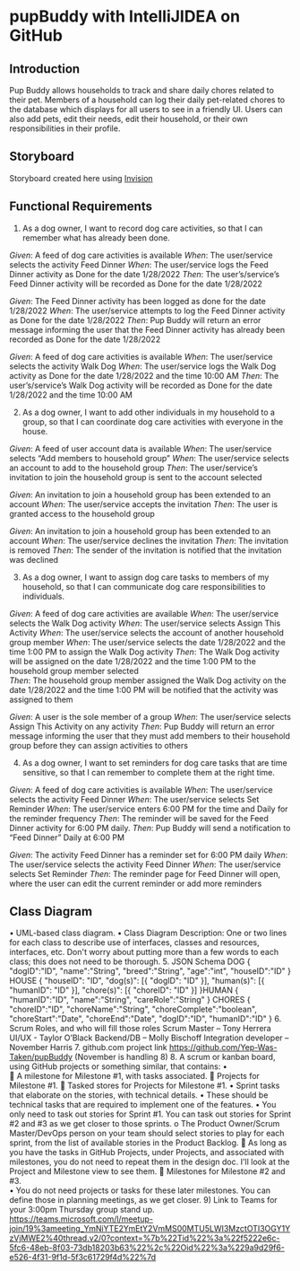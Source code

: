 # pupBuddy with IntelliJIDEA on GitHub

## Introduction

Pup Buddy allows households to track and share daily chores related to their pet. Members of a household can log their daily pet-related chores to the database which displays for all users to see in a friendly UI. Users can also add pets, edit their needs, edit their household, or their own responsibilities in their profile.

## Storyboard

Storyboard created here using [Invision](https://tayloroblack394892.invisionapp.com/freehand/PupBuddy-Y1VzEPXLP)
  
## Functional Requirements
1.	As a dog owner, I want to record dog care activities, so that I can remember what has already been done.

*Given*: A feed of dog care activities is available
*When*: The user/service selects the activity Feed Dinner
*When*: The user/service logs the Feed Dinner activity as Done for the date 1/28/2022
*Then*: The user’s/service’s Feed Dinner activity will be recorded as Done for the date 		1/28/2022

*Given*: The Feed Dinner activity has been logged as done for the date 1/28/2022
*When*: The user/service attempts to log the Feed Dinner activity as Done for the date 		1/28/2022
*Then*: Pup Buddy will return an error message informing the user that the Feed Dinner 		activity has already been recorded as Done for the date 1/28/2022

*Given*: A feed of dog care activities is available
*When*: The user/service selects the activity Walk Dog
*When*: The user/service logs the Walk Dog activity as Done for the date 1/28/2022 and 		the time 10:00 AM
*Then*: The user’s/service’s Walk Dog activity will be recorded as Done for the date 		1/28/2022 and the time 10:00 AM


2.	As a dog owner, I want to add other individuals in my household to a group, so that I can coordinate dog care activities with everyone in the house.

*Given*: A feed of user account data is available
*When*: The user/service selects “Add members to household group”
*When*: The user/service selects an account to add to the household group
*Then*: The user/service’s invitation to join the household group is sent to the 		account selected

*Given*: An invitation to join a household group has been extended to an account
*When*: The user/service accepts the invitation
*Then*: The user is granted access to the household group 

*Given*: An invitation to join a household group has been extended to an account
*When*: The user/service declines the invitation
*Then*: The invitation is removed
*Then*: The sender of the invitation is notified that the invitation was declined


3.	As a dog owner, I want to assign dog care tasks to members of my household, so that I can communicate dog care responsibilities to individuals.

*Given*: A feed of dog care activities are available
*When*: The user/service selects the Walk Dog activity
*When*: The user/service selects Assign This Activity
*When*: The user/service selects the account of another household group 			member
*When*: The user/service selects the date 1/28/2022 and the time 1:00 PM to 		assign the Walk Dog activity
*Then*: The Walk Dog activity will be assigned on the date 1/28/2022 and the time 		1:00 PM to the household group member selected  
*Then*: The household group member assigned the Walk Dog activity on the date 		1/28/2022 and the time 1:00 PM will be notified that the activity was 		assigned to them

*Given*: A user is the sole member of a group
*When*: The user/service selects Assign This Activity on any activity
*Then*: Pup Buddy will return an error message informing the user that they must 		add members to their household group before they can assign activities 		to others


4.	As a dog owner, I want to set reminders for dog care tasks that are time sensitive, so that I can remember to complete them at the right time.

*Given*: A feed of dog care activities is available
*When*: The user/service selects the activity Feed Dinner
*When*: The user/service selects Set Reminder
*When*: The user/service enters 6:00 PM for the time and Daily for the reminder 		frequency
*Then*: The reminder will be saved for the Feed Dinner activity for 6:00 PM daily.
*Then*: Pup Buddy will send a notification to “Feed Dinner” Daily at 6:00 PM

*Given*: The activity Feed Dinner has a reminder set for 6:00 PM daily
*When*: The user/service selects the activity Feed Dinner
*When*: The user/service selects Set Reminder
*Then*: The reminder page for Feed Dinner will open, where the user can edit the 		current reminder or add more reminders

## Class Diagram
•	UML-based class diagram.
•	Class Diagram Description: One or two lines for each class to describe use of interfaces,  classes and resources, interfaces, etc. Don't worry about putting more than a few words to each class; this does not need to be thorough.
5.	JSON Schema
DOG
{
   "dogID":"ID",
   "name":"String",
   "breed":"String",
   "age":"int",
   "houseID":"ID"
}
HOUSE
{
	"houseID": "ID",
	"dog(s)": [{
		"dogID": "ID"
	}],
	"human(s)": [{
		"humanID": "ID"
	}],
	"chore(s)": [{
		"choreID": "ID"
	}]
}HUMAN
{
   "humanID":"ID",
   "name":"String",
   "careRole":"String"
}
CHORES
{
   "choreID":"ID",
   "choreName":"String",
   "choreComplete":"boolean",
   "choreStart":"Date",
   "choreEnd":"Date",
   "dogID":"ID",
   "humanID":"ID"
}
6.	Scrum Roles, and who will fill those roles
Scrum Master – Tony Herrera 
UI/UX - Taylor O’Black
Backend/DB – Molly Bischoff
Integration developer – November Harris
7.	github.com project link
https://github.com/Yep-Was-Taken/pupBuddy
(November is handling 8)
8.	 A scrum or kanban board, using GitHub projects or something similar, that contains:
•	
	A milestone for Milestone #1, with tasks associated.
	Projects for Milestone #1.
	Tasked stores for Projects for Milestone #1.
•	Sprint tasks that elaborate on the stories, with technical details.
•	These should be technical tasks that are required to implement one of the features.
•	You only need to task out stories for Sprint #1.  You can task out stories for Sprint #2 and #3 as we get closer to those sprints.
o	The Product Owner/Scrum Master/DevOps person on your team should select stories to play for each sprint, from the list of available stories in the Product Backlog.
	As long as you have the tasks in GitHub Projects, under Projects, and associated with milestones, you do not need to repeat them in the design doc.  I'll look at  the Project and Milestone view to see them.
	Milestones for Milestone #2 and #3.  
•	You do not need projects or tasks for these later milestones. You can define those in planning meetings, as we get closer.
9) Link to Teams for your 3:00pm Thursday group stand up. 
	https://teams.microsoft.com/l/meetup-join/19%3ameeting_YmNiYTE2YmEtY2VmMS00MTU5LWI3MzctOTI3OGY1YzVjMWE2%40thread.v2/0?context=%7b%22Tid%22%3a%22f5222e6c-5fc6-48eb-8f03-73db18203b63%22%2c%22Oid%22%3a%229a9d29f6-e526-4f31-9f1d-5f3c61729f4d%22%7d
